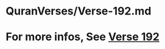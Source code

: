 # QuranVerses/Verse-192.md <br><br>For more infos, See [Verse 192](https://www.quranbookk.com/quran/search?q=192)